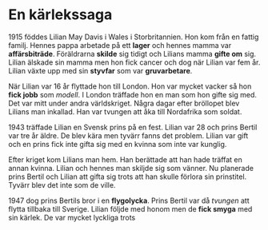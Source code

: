 # En kärlekssaga

1915 föddes Lilian May Davis i Wales i Storbritannien. Hon kom från en fattig familj. Hennes pappa arbetade på ett **lager** och hennes mamma var **affärsbiträde**. Föräldrarna **skilde** sig tidigt och Lilians mamma **gifte om** sig. Lilian älskade sin mamma men hon fick cancer och dog när Lilian var fem år. Lilian växte upp med sin **styvfar** som var **gruvarbetare**.

När Lilian var 16 år flyttade hon till London. Hon var mycket vacker så hon **fick jobb** som *modell*. I London träffade hon en man som hon gifte sig med. Det var mitt under andra världskriget. Några dagar efter bröllopet blev Lilians man inkallad. Han var tvungen att åka till Nordafrika som soldat.

1943 träffade Lilian en Svensk prins på en fest. Lilian var 28 och prins Bertil var tre år äldre. De blev kära men tyvärr fanns det problem. Lilian var gift och en prins fick inte gifta sig med en kvinna som inte var kunglig.

Efter kriget kom Lilians man hem. Han berättade att han hade träffat en annan kvinna. Lilian och hennes man skiljde sig som vänner. Nu planerade prins Bertil och Lilian att gifta sig trots att han skulle förlora sin prinstitel. Tyvärr blev det inte som de ville.

1947 dog prins Bertils bror i en **flygolycka**. Prins Bertil var då *tvungen* att flytta tillbaka till Sverige. Lilian följde med honom men de **fick smyga** med sin kärlek. De var mycket lyckliga trots
<!--stackedit_data:
eyJoaXN0b3J5IjpbLTQzMzQyOTU1N119
-->